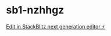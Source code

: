 # sb1-nzhhgz

[Edit in StackBlitz next generation editor ⚡️](https://stackblitz.com/~/github.com/peterchenkcc/sb1-nzhhgz)